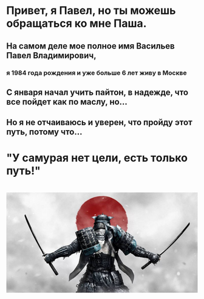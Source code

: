 # Привет, я Павел, но ты можешь обращаться ко мне Паша.
## На самом деле мое полное имя Васильев Павел Владимирович,
### я 1984 года рождения и уже больше 6 лет живу в Москве
## С января начал учить пайтон, в надежде, что все пойдет как по маслу, но...
## Но я не отчаиваюсь и уверен, что пройду этот путь, потому что...
# "У самурая нет цели, есть только путь!"

# ![](img/samuray.jpg)
